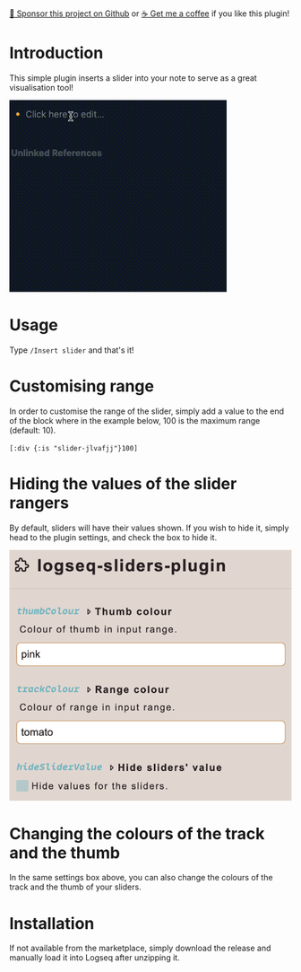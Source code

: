 [:gift_heart: Sponsor this project on Github](https://github.com/sponsors/hkgnp) or [:coffee: Get me a coffee](https://www.buymeacoffee.com/hkgnp.dev) if you like this plugin!

# Introduction

This simple plugin inserts a slider into your note to serve as a great visualisation tool!

![](/screenshots/demo.gif)

# Usage

Type `/Insert slider` and that's it!

# Customising range

In order to customise the range of the slider, simply add a value to the end of the block where in the example below, 100 is the maximum range (default: 10).

`[:div {:is "slider-jlvafjj"}100]`

# Hiding the values of the slider rangers

By default, sliders will have their values shown. If you wish to hide it, simply head to the plugin settings, and check the box to hide it.

![](screenshots/settings.png)

# Changing the colours of the track and the thumb

In the same settings box above, you can also change the colours of the track and the thumb of your sliders.

# Installation

If not available from the marketplace, simply download the release and manually load it into Logseq after unzipping it.
